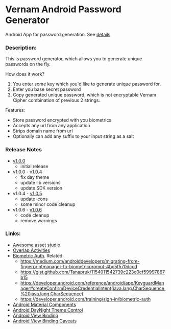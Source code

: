 # Vernam Android Password Generator
Android App for password generation. See [details](https://github.com/ZVernam/vernam-cipher)

### Description:
This is password generator, which allows you to generate unique passwords on the fly.

How does it work?
1. You enter some key which you'd like to generate unique password for.
2. Enter you base secret password
3. Copy generated unique password, which is not encryptable Vernam Cipher combination of previous 2 strings.

Features:
- Store password encrypted with you biometrics
- Accepts any url from any application
- Strips domain name from url
- Optionally can add any suffix to your input string as a salt

### Release Notes
- [v1.0.0](https://github.com/ZVernam/android/releases/tag/v1.0.0)
  - initial release
- v1.0.0 - [v1.0.4](https://github.com/ZVernam/android/releases/tag/v1.0.4)
  - fix day theme
  - update lib versions
  - update SDK version
- v1.0.4 - [v1.0.5](https://github.com/ZVernam/android/releases/tag/v1.0.5)
  - update icons
  - some minor code cleanup
- v1.0.6 - [v1.0.6](https://github.com/ZVernam/android/releases/tag/v1.0.6)
  - code cleanup
  - remove warnings

### Links:
- [Awesome asset studio](https://romannurik.github.io/AndroidAssetStudio/icons-launcher.html#foreground.type=image&foreground.space.trim=1&foreground.space.pad=0&foreColor=rgba(96%2C%20125%2C%20139%2C%200)&backColor=rgb(30%2C%2080%2C%2032)&crop=0&backgroundShape=circle&effects=elevate&name=ic_launcher_round)
- [Overlap Activities](https://stackoverflow.com/questions/7878235/overlay-an-activity-on-another-activity-or-overlay-a-view-over-another)
- [Biometric Auth](https://developer.android.com/training/sign-in/biometric-auth). Related:  
  - https://medium.com/androiddevelopers/migrating-from-fingerprintmanager-to-biometricprompt-4bc5f570dccd
  - https://gist.github.com/Tanapruk/1154011542739c223c0cf59997867b15
  - https://developer.android.com/reference/android/app/KeyguardManager#createConfirmDeviceCredentialIntent(java.lang.CharSequence,%20java.lang.CharSequence)
  - https://developer.android.com/training/sign-in/biometric-auth
- [Android Material Components](https://material.io/develop/android/components/text-fields/)
- [Android DayNight Theme Control](https://medium.com/androiddevelopers/appcompat-v23-2-daynight-d10f90c83e94)
- [Android View Binding](https://developer.android.com/topic/libraries/view-binding)
- [Android View Binding Caveats](https://betterprogramming.pub/exploring-viewbinding-in-depth-598925821e41)
